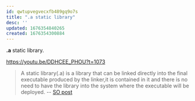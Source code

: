 ```yaml
---
id: qwtupvegvecxfb489gq9o7s
title: ".a static library"
desc: ''
updated: 1676354840265
created: 1676354300884
---
```


**.a** static library.

https://youtu.be/DDHCEE_PHOU?t=1073

> A static library(.a) is a library that can be linked directly into the final executable produced by the linker,it is contained in it and there is no need to have the library into the system where the executable will be deployed. -- [SO post](https://stackoverflow.com/a/9688536/7858768)